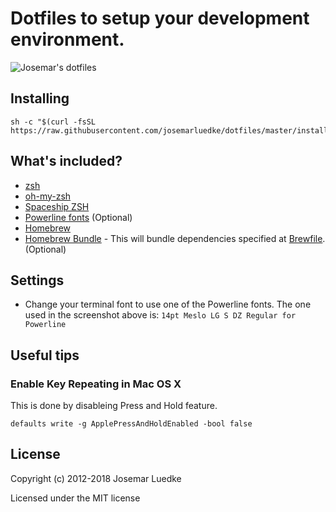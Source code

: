 # Dotfiles to setup your development environment.

![Josemar's dotfiles](https://user-images.githubusercontent.com/230476/37540486-59a759a6-2914-11e8-823e-bd367afffb53.png)


## Installing

```
sh -c "$(curl -fsSL https://raw.githubusercontent.com/josemarluedke/dotfiles/master/install.sh)"
```

## What's included?

- [zsh](http://www.zsh.org/)
- [oh-my-zsh](https://github.com/robbyrussell/oh-my-zsh)
- [Spaceship ZSH](https://github.com/denysdovhan/spaceship-prompt)
- [Powerline fonts](https://github.com/powerline/fonts) (Optional)
- [Homebrew](https://brew.sh/)
- [Homebrew Bundle](https://github.com/Homebrew/homebrew-bundle) - This will
    bundle dependencies specified at [Brewfile](./Brewfile). (Optional)

## Settings

- Change your terminal font to use one of the Powerline fonts. The one used in the screenshot above is: `14pt Meslo LG S DZ Regular for Powerline`

## Useful tips

### Enable Key Repeating in Mac OS X

This is done by disableing Press and Hold feature.

`defaults write -g ApplePressAndHoldEnabled -bool false`

## License

Copyright (c) 2012-2018 Josemar Luedke

Licensed under the MIT license

